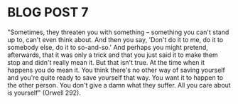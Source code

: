 # BLOG POST 7

"Sometimes, they threaten you with something – something you can't stand up to, can't even think about. And then you say, 'Don't do it to me, do it to somebody else, do it to so-and-so.' And perhaps you might pretend, afterwards, that it was only a trick and that you just said it to make them stop and didn't really mean it. But that isn't true. At the time when it happens you do mean it. You think there's no other way of saving yourself and you're quite ready to save yourself that way. You want it to happen to the other person. You don't give a damn what they suffer. All you care about is yourself" (Orwell 292).
